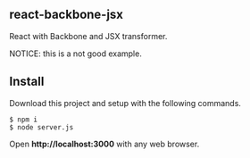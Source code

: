 ## react-backbone-jsx

React with Backbone and JSX transformer. 

NOTICE: this is a not good example.

## Install

Download this project and setup with the following commands.

```
$ npm i
$ node server.js
```

Open **http://localhost:3000** with any web browser.